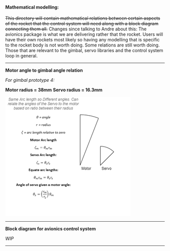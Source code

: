 #### Mathematical modelling:


~~This directory will contain mathematical relations between certain aspects of the rocket that the control system will need along with a block diagram connecting them all.~~ Changes since talking to Andre about this: The avionics package is what we are delivering rather that the rocket. Users will have their own rockets most likely so having any modelling that is specific to the rocket body is not worth doing. Some relations are still worth doing. Those that are relevant to the gimbal, servo libraries and the control system loop in general.

***
**Motor angle to gimbal angle relation**

*For gimbal prototype 4:*

 **Motor radius = 38mm**
 **Servo radius = 16.3mm**

![arc](arc.png)

***
**Block diagram for avionics control system**

*WIP*
***
